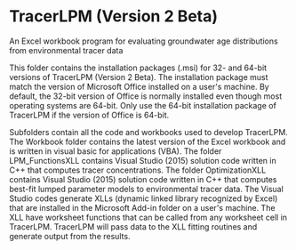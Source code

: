 # TracerLPM (Version 2 Beta)
An Excel workbook program for evaluating groundwater age distributions from environmental tracer data

This folder contains the installation packages (.msi) for 32- and 64-bit versions of TracerLPM (Version 2 Beta). The installation package must match the version of Microsoft Office installed on a user's machine. By default, the 32-bit version of Office is normally installed even though most operating systems are 64-bit. Only use the 64-bit installation package of TracerLPM if the version of Office is 64-bit.

Subfolders contain all the code and workbooks used to develop TracerLPM. The Workbook folder contains the latest version of the Excel workbook and is written in visual basic for applications (VBA). The folder LPM_FunctionsXLL contains Visual Studio (2015) solution code written in C++ that computes tracer concentrations. The folder OptimizationXLL contains Visual Studio (2015) solution code written in C++ that computes best-fit lumped parameter models to environmental tracer data. The Visual Studio codes generate XLLs (dynamic linked library recognized by Excel) that are installed in the Microsoft Add-in folder on a user's machine. The XLL have worksheet functions that can be called from any worksheet cell in TracerLPM. TracerLPM will pass data to the XLL fitting routines and generate output from the results. 
